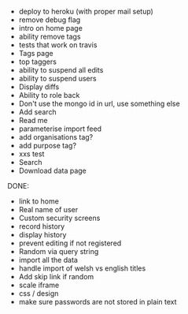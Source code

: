 
* deploy to heroku (with proper mail setup)
* remove debug flag
* intro on home page
* ability remove tags
* tests that work on travis
* Tags page
* top taggers
* ability to suspend all edits
* ability to suspend users
* Display diffs
* Ability to role back
* Don't use the mongo id in url, use something else
* Add search
* Read me
* parameterise import feed
* add organisations tag?
* add purpose tag?
* xxs test
* Search
* Download data page

DONE:
* link to home
* Real name of user
* Custom security screens
* record history
* display history
* prevent editing if not registered
* Random via query string
* import all the data
* handle import of welsh vs english titles
* Add skip link if random
* scale iframe
* css / design
* make sure passwords are not stored in plain text